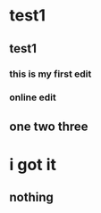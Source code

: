# test1
## test1

### this is my first edit

### online edit

## one two three

# i got it
## nothing
